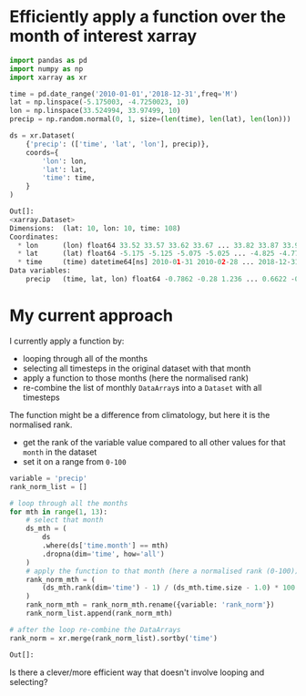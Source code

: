 # Efficiently apply a function over the month of interest xarray

```python
import pandas as pd
import numpy as np
import xarray as xr

time = pd.date_range('2010-01-01','2018-12-31',freq='M')
lat = np.linspace(-5.175003, -4.7250023, 10)
lon = np.linspace(33.524994, 33.97499, 10)
precip = np.random.normal(0, 1, size=(len(time), len(lat), len(lon)))

ds = xr.Dataset(
    {'precip': (['time', 'lat', 'lon'], precip)},
    coords={
        'lon': lon,
        'lat': lat,
        'time': time,
    }
)

Out[]:
<xarray.Dataset>
Dimensions:  (lat: 10, lon: 10, time: 108)
Coordinates:
  * lon      (lon) float64 33.52 33.57 33.62 33.67 ... 33.82 33.87 33.92 33.97
  * lat      (lat) float64 -5.175 -5.125 -5.075 -5.025 ... -4.825 -4.775 -4.725
  * time     (time) datetime64[ns] 2010-01-31 2010-02-28 ... 2018-12-31
Data variables:
    precip   (time, lat, lon) float64 -0.7862 -0.28 1.236 ... 0.6622 -0.7682
```

# My current approach
I currently apply a function by:
- looping through all of the months
- selecting all timesteps in the original dataset with that month
- apply a function to those months (here the normalised rank)
- re-combine the list of monthly `DataArray`s into a `Dataset` with all timesteps

The function might be a difference from climatology, but here it is the normalised rank.
- get the rank of the variable value compared to all other values for that `month` in the dataset
- set it on a range from `0-100`
```python
variable = 'precip'
rank_norm_list = []

# loop through all the months
for mth in range(1, 13):
    # select that month
    ds_mth = (
        ds
        .where(ds['time.month'] == mth)
        .dropna(dim='time', how='all')
    )
    # apply the function to that month (here a normalised rank (0-100))
    rank_norm_mth = (
        (ds_mth.rank(dim='time') - 1) / (ds_mth.time.size - 1.0) * 100.0
    )
    rank_norm_mth = rank_norm_mth.rename({variable: 'rank_norm'})
    rank_norm_list.append(rank_norm_mth)

# after the loop re-combine the DataArrays
rank_norm = xr.merge(rank_norm_list).sortby('time')

Out[]:

```

Is there a clever/more efficient way that doesn't involve looping and selecting?
